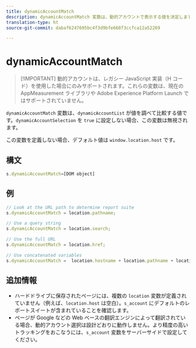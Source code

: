```yaml
---
title: dynamicAccountMatch
description: dynamicAccountMatch 変数は、動的アカウントで表示する値を決定します。
translation-type: ht
source-git-commit: dabaf6247695bc4f3d9bfe668f3ccfca12a52269

---
```



# dynamicAccountMatch

>[!IMPORTANT] 動的アカウントは、レガシー JavaScript 実装（H コード）を使用した場合にのみサポートされます。これらの変数は、現在の AppMeasurement ライブラリや Adobe Experience Platform Launch ではサポートされていません。

`dynamicAccountMatch` 変数は、`dynamicAccountList` が値を調べて比較する値です。`dynamicAccountSelection` を `true` に設定しない場合、この変数は無視されます。

この変数を定義しない場合、デフォルト値は `window.location.host` です。

## 構文

```js
s.dynamicAccountMatch=[DOM object]
```

## 例

```js
// Look at the URL path to determine report suite
s.dynamicAccountMatch = location.pathname;

// Use a query string
s.dynamicAccountMatch = location.search;

// Use the full URL
s.dynamicAccountMatch = location.href;

// Use concatenated variables
s.dynamicAccountMatch =  location.hostname + location.pathname + location.search;
```

## 追加情報

* ハードドライブに保存されたページには、複数の `location` 変数が定義されていません（例えば、`location.host` は空白）。`s_account` にデフォルトのレポートスイートが含まれていることを確認します。
* ページが Google などの Web ベースの翻訳エンジンによって翻訳されている場合、動的アカウント選択は設計どおりに動作しません。より精度の高いトラッキングをおこなうには、`s_account` 変数をサーバーサイドで設定してください。
